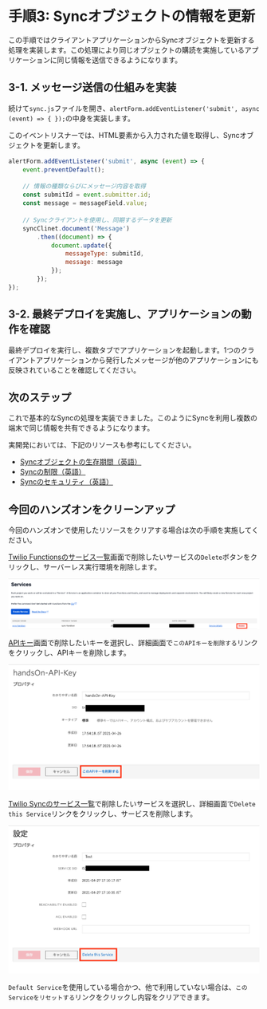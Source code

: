 #  手順3: Syncオブジェクトの情報を更新

この手順ではクライアントアプリケーションからSyncオブジェクトを更新する処理を実装します。この処理により同じオブジェクトの購読を実施しているアプリケーションに同じ情報を送信できるようになります。

## 3-1. メッセージ送信の仕組みを実装

続けて`sync.js`ファイルを開き、`alertForm.addEventListener('submit', async (event) => { });`の中身を実装します。

このイベントリスナーでは、HTML要素から入力された値を取得し、Syncオブジェクトを更新します。

```js
alertForm.addEventListener('submit', async (event) => {
    event.preventDefault();

    // 情報の種類ならびにメッセージ内容を取得
    const submitId = event.submitter.id;
    const message = messageField.value;

    // Syncクライアントを使用し、同期するデータを更新
    syncClinet.document('Message')
        .then((document) => {
            document.update({
                messageType: submitId,
                message: message
            });
        });
});
```

## 3-2. 最終デプロイを実施し、アプリケーションの動作を確認

最終デプロイを実行し、複数タブでアプリケーションを起動します。1つのクライアントアプリケーションから発行したメッセージが他のアプリケーションにも反映されていることを確認してください。

## 次のステップ

これで基本的なSyncの処理を実装できました。このようにSyncを利用し複数の端末で同じ情報を共有できるようになります。

実開発においては、下記のリソースも参考にしてください。
- [Syncオブジェクトの生存期間（英語）](https://jp.twilio.com/docs/sync/objects-ttl)
- [Syncの制限（英語）](https://jp.twilio.com/docs/sync/limits)
- [Syncのセキュリティ（英語）](https://jp.twilio.com/docs/sync/permissions-and-access-control)


## 今回のハンズオンをクリーンアップ

今回のハンズオンで使用したリソースをクリアする場合は次の手順を実施してください。


[Twilio Functionsのサービス一覧](https://jp.twilio.com/console/functions/overview/services)画面で削除したいサービスの`Delete`ボタンをクリックし、サーバーレス実行環境を削除します。

![Functions - delete](../assets/Functions-Delete.png)

[APIキー](https://jp.twilio.com/console/project/api-keys)画面で削除したいキーを選択し、詳細画面で`このAPIキーを削除する`リンクをクリックし、APIキーを削除します。

![API Key - Delete](../assets/API-Key-Delete.png)

[Twilio Syncのサービス一覧](https://jp.twilio.com/console/sync/services)で削除したいサービスを選択し、詳細画面で`Delete this Service`リンクをクリックし、サービスを削除します。

![Sync - Delete](../assets/Sync-Service-Delete.png)

`Default Service`を使用している場合かつ、他で利用していない場合は、`このServiceをリセットする`リンクをクリックし内容をクリアできます。
